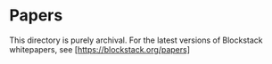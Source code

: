 # Papers

This directory is purely archival. For the latest versions of
Blockstack whitepapers, see [https://blockstack.org/papers]
